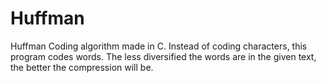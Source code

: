 # Huffman

Huffman Coding algorithm made in C. Instead of coding characters, this program codes words. The less diversified the words are in the given text, the better the compression will be.
